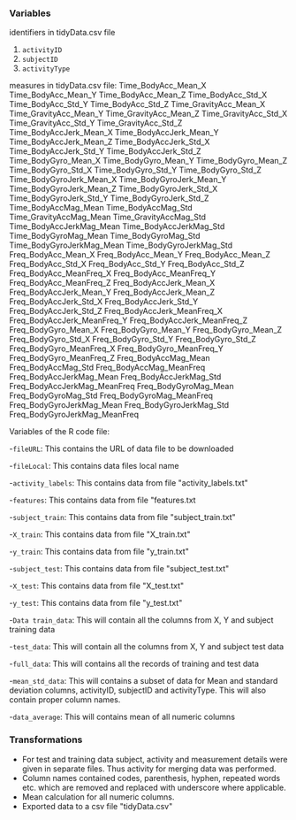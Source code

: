 ### Variables

identifiers in tidyData.csv file

1. `activityID` 
2. `subjectID` 
3. `activityType`

measures in tidyData.csv file: 
Time_BodyAcc_Mean_X Time_BodyAcc_Mean_Y Time_BodyAcc_Mean_Z Time_BodyAcc_Std_X Time_BodyAcc_Std_Y Time_BodyAcc_Std_Z Time_GravityAcc_Mean_X Time_GravityAcc_Mean_Y Time_GravityAcc_Mean_Z Time_GravityAcc_Std_X Time_GravityAcc_Std_Y Time_GravityAcc_Std_Z Time_BodyAccJerk_Mean_X Time_BodyAccJerk_Mean_Y Time_BodyAccJerk_Mean_Z Time_BodyAccJerk_Std_X Time_BodyAccJerk_Std_Y Time_BodyAccJerk_Std_Z Time_BodyGyro_Mean_X Time_BodyGyro_Mean_Y Time_BodyGyro_Mean_Z Time_BodyGyro_Std_X Time_BodyGyro_Std_Y Time_BodyGyro_Std_Z Time_BodyGyroJerk_Mean_X Time_BodyGyroJerk_Mean_Y Time_BodyGyroJerk_Mean_Z Time_BodyGyroJerk_Std_X Time_BodyGyroJerk_Std_Y Time_BodyGyroJerk_Std_Z Time_BodyAccMag_Mean Time_BodyAccMag_Std Time_GravityAccMag_Mean Time_GravityAccMag_Std Time_BodyAccJerkMag_Mean Time_BodyAccJerkMag_Std Time_BodyGyroMag_Mean Time_BodyGyroMag_Std Time_BodyGyroJerkMag_Mean Time_BodyGyroJerkMag_Std Freq_BodyAcc_Mean_X Freq_BodyAcc_Mean_Y Freq_BodyAcc_Mean_Z Freq_BodyAcc_Std_X Freq_BodyAcc_Std_Y Freq_BodyAcc_Std_Z Freq_BodyAcc_MeanFreq_X Freq_BodyAcc_MeanFreq_Y Freq_BodyAcc_MeanFreq_Z Freq_BodyAccJerk_Mean_X Freq_BodyAccJerk_Mean_Y Freq_BodyAccJerk_Mean_Z Freq_BodyAccJerk_Std_X Freq_BodyAccJerk_Std_Y Freq_BodyAccJerk_Std_Z Freq_BodyAccJerk_MeanFreq_X Freq_BodyAccJerk_MeanFreq_Y Freq_BodyAccJerk_MeanFreq_Z Freq_BodyGyro_Mean_X Freq_BodyGyro_Mean_Y Freq_BodyGyro_Mean_Z Freq_BodyGyro_Std_X Freq_BodyGyro_Std_Y Freq_BodyGyro_Std_Z Freq_BodyGyro_MeanFreq_X Freq_BodyGyro_MeanFreq_Y Freq_BodyGyro_MeanFreq_Z Freq_BodyAccMag_Mean Freq_BodyAccMag_Std Freq_BodyAccMag_MeanFreq Freq_BodyAccJerkMag_Mean Freq_BodyAccJerkMag_Std Freq_BodyAccJerkMag_MeanFreq Freq_BodyGyroMag_Mean Freq_BodyGyroMag_Std Freq_BodyGyroMag_MeanFreq Freq_BodyGyroJerkMag_Mean Freq_BodyGyroJerkMag_Std Freq_BodyGyroJerkMag_MeanFreq


Variables of the R code file:

-`fileURL`:         This contains the URL of data file to be downloaded

-`fileLocal`:       This contains data files local name

-`activity_labels`: This contains data from file "activity_labels.txt"

-`features`:        This contains data from file "features.txt

-`subject_train`:   This contains data from file "subject_train.txt"

-`X_train`:         This contains data from file "X_train.txt"

-`y_train`:         This contains data from file "y_train.txt"

-`subject_test`:    This contains data from file "subject_test.txt"

-`X_test`:          This contains data from file "X_test.txt"

-`y_test`:          This contains data from file "y_test.txt"

-`Data train_data`: This will contain all the columns from X, Y and subject training data

-`test_data`:       This will contain all the columns from X, Y and subject test data

-`full_data`:       This will contains all the records of training and test data

-`mean_std_data`:   This will contains a subset of data for Mean and standard deviation columns, activityID, subjectID and activityType. This will also contain proper column names.

-`data_average`:     This will contains mean of all numeric columns

### Transformations

- For test and training data subject, activity and measurement details were given in separate files. Thus activity for merging data was performed.
- Column names contained codes, parenthesis, hyphen, repeated words etc. which are removed and replaced with underscore where applicable.
- Mean calculation for all numeric columns.
- Exported data to a csv file "tidyData.csv"
